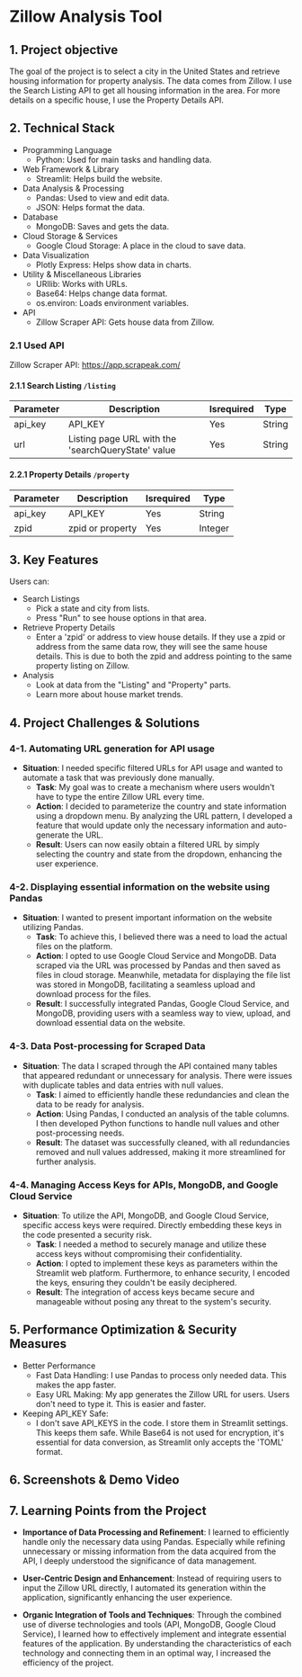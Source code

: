 # Zillow Analysis Tool

## 1. Project objective

The goal of the project is to select a city in the United States and retrieve housing information for property analysis. The data comes from Zillow. I use the Search Listing API to get all housing information in the area. For more details on a specific house, I use the Property Details API.

## 2. Technical Stack

- Programming Language
  - Python: Used for main tasks and handling data.
- Web Framework & Library
  - Streamlit: Helps build the website.
- Data Analysis & Processing
  - Pandas: Used to view and edit data.
  - JSON: Helps format the data.
- Database
  - MongoDB: Saves and gets the data.
- Cloud Storage & Services
  - Google Cloud Storage: A place in the cloud to save data.
- Data Visualization
  - Plotly Express: Helps show data in charts.
- Utility & Miscellaneous Libraries
  - URllib: Works with URLs.
  - Base64: Helps change data format.
  - os.environ: Loads environment variables.
- API
  - Zillow Scraper API: Gets house data from Zillow.

### 2.1 Used API

Zillow Scraper API: https://app.scrapeak.com/

#### 2.1.1 Search Listing `/listing`

| Parameter | Description                                        | Isrequired | Type   |
| --------- | -------------------------------------------------- | ---------- | ------ |
| api_key   | API_KEY                                            | Yes        | String |
| url       | Listing page URL with the 'searchQueryState' value | Yes        | String |

#### 2.2.1 Property Details `/property`

| Parameter | Description      | Isrequired | Type    |
| --------- | ---------------- | ---------- | ------- |
| api_key   | API_KEY          | Yes        | String  |
| zpid      | zpid or property | Yes        | Integer |

## 3. Key Features

Users can:

- Search Listings
  - Pick a state and city from lists.
  - Press "Run" to see house options in that area.
- Retrieve Property Details
  - Enter a 'zpid' or address to view house details. If they use a zpid or address from the same data row, they will see the same house details. This is due to both the zpid and address pointing to the same property listing on Zillow.
- Analysis
  - Look at data from the "Listing" and "Property" parts.
  - Learn more about house market trends.

## 4. Project Challenges & Solutions

### 4-1. Automating URL generation for API usage

- **Situation**: I needed specific filtered URLs for API usage and wanted to automate a task that was previously done manually.
  - **Task**: My goal was to create a mechanism where users wouldn't have to type the entire Zillow URL every time.
  - **Action**: I decided to parameterize the country and state information using a dropdown menu. By analyzing the URL pattern, I developed a feature that would update only the necessary information and auto-generate the URL.
  - **Result**: Users can now easily obtain a filtered URL by simply selecting the country and state from the dropdown, enhancing the user experience.

### 4-2. Displaying essential information on the website using Pandas

- **Situation**: I wanted to present important information on the website utilizing Pandas.
  - **Task**: To achieve this, I believed there was a need to load the actual files on the platform.
  - **Action**: I opted to use Google Cloud Service and MongoDB. Data scraped via the URL was processed by Pandas and then saved as files in cloud storage. Meanwhile, metadata for displaying the file list was stored in MongoDB, facilitating a seamless upload and download process for the files.
  - **Result**: I successfully integrated Pandas, Google Cloud Service, and MongoDB, providing users with a seamless way to view, upload, and download essential data on the website.

### 4-3. Data Post-processing for Scraped Data

- **Situation**: The data I scraped through the API contained many tables that appeared redundant or unnecessary for analysis. There were issues with duplicate tables and data entries with null values.
  - **Task**: I aimed to efficiently handle these redundancies and clean the data to be ready for analysis.
  - **Action**: Using Pandas, I conducted an analysis of the table columns. I then developed Python functions to handle null values and other post-processing needs.
  - **Result**: The dataset was successfully cleaned, with all redundancies removed and null values addressed, making it more streamlined for further analysis.

### 4-4. Managing Access Keys for APIs, MongoDB, and Google Cloud Service

- **Situation**: To utilize the API, MongoDB, and Google Cloud Service, specific access keys were required. Directly embedding these keys in the code presented a security risk.
  - **Task**: I needed a method to securely manage and utilize these access keys without compromising their confidentiality.
  - **Action**: I opted to implement these keys as parameters within the Streamlit web platform. Furthermore, to enhance security, I encoded the keys, ensuring they couldn't be easily deciphered.
  - **Result**: The integration of access keys became secure and manageable without posing any threat to the system's security.

## 5. Performance Optimization & Security Measures

- Better Performance
  - Fast Data Handling: I use Pandas to process only needed data. This makes the app faster.
  - Easy URL Making: My app generates the Zillow URL for users. Users don't need to type it. This is easier and faster.
- Keeping API_KEY Safe:
  - I don't save API_KEYS in the code. I store them in Streamlit settings. This keeps them safe. While Base64 is not used for encryption, it's essential for data conversion, as Streamlit only accepts the 'TOML' format.

## 6. Screenshots & Demo Video

## 7. Learning Points from the Project

- **Importance of Data Processing and Refinement**: I learned to efficiently handle only the necessary data using Pandas. Especially while refining unnecessary or missing information from the data acquired from the API, I deeply understood the significance of data management.

- **User-Centric Design and Enhancement**: Instead of requiring users to input the Zillow URL directly, I automated its generation within the application, significantly enhancing the user experience.

- **Organic Integration of Tools and Techniques**: Through the combined use of diverse technologies and tools (API, MongoDB, Google Cloud Service), I learned how to effectively implement and integrate essential features of the application. By understanding the characteristics of each technology and connecting them in an optimal way, I increased the efficiency of the project.
